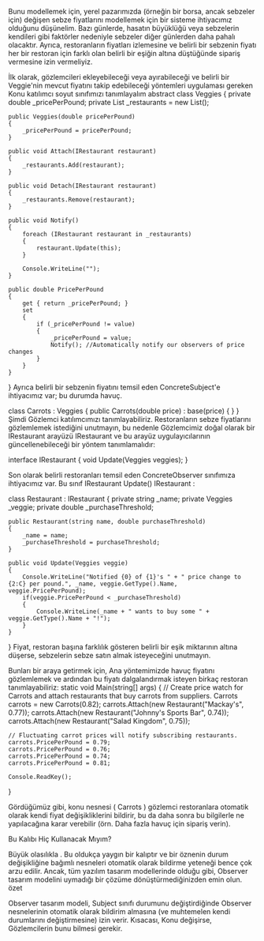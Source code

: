 Bunu modellemek için, yerel pazarımızda (örneğin bir borsa, ancak sebzeler için) değişen sebze fiyatlarını modellemek için bir sisteme ihtiyacımız olduğunu düşünelim.
Bazı günlerde, hasatın büyüklüğü veya sebzelerin kendileri gibi faktörler nedeniyle sebzeler diğer günlerden daha pahalı olacaktır.
Ayrıca, restoranların fiyatları izlemesine ve belirli bir sebzenin fiyatı her bir restoran için farklı olan belirli bir eşiğin altına düştüğünde sipariş vermesine izin vermeliyiz.


İlk olarak, gözlemcileri ekleyebileceği veya ayırabileceği ve belirli bir Veggie'nin mevcut fiyatını takip edebileceği yöntemleri uygulaması gereken Konu katılımcı soyut sınıfımızı tanımlayalım
abstract class Veggies
{
    private double _pricePerPound;
    private List<IRestaurant> _restaurants = new List<IRestaurant>();

    public Veggies(double pricePerPound)
    {
        _pricePerPound = pricePerPound;
    }

    public void Attach(IRestaurant restaurant)
    {
        _restaurants.Add(restaurant);
    }

    public void Detach(IRestaurant restaurant)
    {
        _restaurants.Remove(restaurant);
    }

    public void Notify()
    {
        foreach (IRestaurant restaurant in _restaurants)
        {
            restaurant.Update(this);
        }

        Console.WriteLine("");
    }

    public double PricePerPound
    {
        get { return _pricePerPound; }
        set
        {
            if (_pricePerPound != value)
            {
                _pricePerPound = value;
                Notify(); //Automatically notify our observers of price changes
            }
        }
    }
}
Ayrıca belirli bir sebzenin fiyatını temsil eden ConcreteSubject'e ihtiyacımız var; bu durumda havuç.

class Carrots : Veggies
{
    public Carrots(double price) : base(price) { }
}
Şimdi Gözlemci katılımcımızı tanımlayabiliriz. Restoranların sebze fiyatlarını gözlemlemek istediğini unutmayın, bu nedenle Gözlemcimiz doğal olarak bir IRestaurant arayüzü IRestaurant ve bu arayüz uygulayıcılarının güncellenebileceği bir yöntem tanımlamalıdır:

interface IRestaurant
{
    void Update(Veggies veggies);
}

Son olarak belirli restoranları temsil eden ConcreteObserver sınıfımıza ihtiyacımız var. Bu sınıf IRestaurant Update() IRestaurant :

class Restaurant : IRestaurant
{
    private string _name;
    private Veggies _veggie;
    private double _purchaseThreshold;

    public Restaurant(string name, double purchaseThreshold)
    {
        _name = name;
        _purchaseThreshold = purchaseThreshold;
    }

    public void Update(Veggies veggie)
    {
        Console.WriteLine("Notified {0} of {1}'s " + " price change to {2:C} per pound.", _name, veggie.GetType().Name, veggie.PricePerPound);
        if(veggie.PricePerPound < _purchaseThreshold)
        {
            Console.WriteLine(_name + " wants to buy some " + veggie.GetType().Name + "!");
        }
    }
}
Fiyat, restoran başına farklılık gösteren belirli bir eşik miktarının altına düşerse, sebzelerin sebze satın almak isteyeceğini unutmayın.

Bunları bir araya getirmek için, Ana yöntemimizde havuç fiyatını gözlemlemek ve ardından bu fiyatı dalgalandırmak isteyen birkaç restoran tanımlayabiliriz:
static void Main(string[] args)
{
    // Create price watch for Carrots and attach restaurants that buy carrots from suppliers.
    Carrots carrots = new Carrots(0.82);
    carrots.Attach(new Restaurant("Mackay's", 0.77));
    carrots.Attach(new Restaurant("Johnny's Sports Bar", 0.74));
    carrots.Attach(new Restaurant("Salad Kingdom", 0.75));

    // Fluctuating carrot prices will notify subscribing restaurants.
    carrots.PricePerPound = 0.79;
    carrots.PricePerPound = 0.76;
    carrots.PricePerPound = 0.74;
    carrots.PricePerPound = 0.81;

    Console.ReadKey();
}

Gördüğümüz gibi, konu nesnesi ( Carrots ) gözlemci restoranlara otomatik olarak kendi fiyat değişikliklerini bildirir, bu da daha sonra bu bilgilerle ne yapılacağına karar verebilir (örn. Daha fazla havuç için sipariş verin).

Bu Kalıbı Hiç Kullanacak Mıyım?

Büyük olasılıkla . Bu oldukça yaygın bir kalıptır ve bir öznenin durum değişikliğine bağımlı nesneleri otomatik olarak bildirme yeteneği bence çok arzu edilir. Ancak, tüm yazılım tasarım modellerinde olduğu gibi, Observer tasarım modelini uymadığı bir çözüme dönüştürmediğinizden emin olun.
özet

Observer tasarım modeli, Subject sınıfı durumunu değiştirdiğinde Observer nesnelerinin otomatik olarak bildirim almasına (ve muhtemelen kendi durumlarını değiştirmesine) izin verir. Kısacası, Konu değişirse, Gözlemcilerin bunu bilmesi gerekir. 

 















































